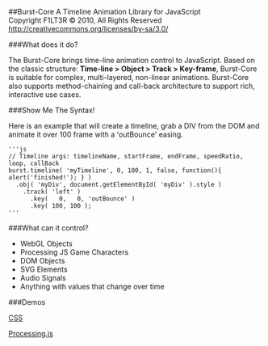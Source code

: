 ##Burst-Core
A Timeline Animation Library for JavaScript<br />
Copyright F1LT3R © 2010, All Rights Reserved<br />
http://creativecommons.org/licenses/by-sa/3.0/

###What does it do?

The Burst-Core brings time-line animation control to JavaScript. Based on the classic structure: **Time-line > Object > Track > Key-frame**, Burst-Core is suitable for complex, multi-layered, non-linear animations. Burst-Core also supports method-chaining and call-back architecture to support rich, interactive use cases.

###Show Me The Syntax!

Here is an example that will create a timeline, grab a DIV from the DOM and animate it over 100 frame with a 'outBounce' easing.

    '''js
    // Timeline args: timelineName, startFrame, endFrame, speedRatio, loop, callBack 
    burst.timeline( 'myTimeline', 0, 100, 1, false, function(){ alert('finished!'); } )
      .obj( 'myDiv', document.getElementById( 'myDiv' ).style )    
        .track( 'left' )
          .key(   0,   0, 'outBounce' )
          .key( 100, 100 );
    '''
    
###What can it control?

- WebGL Objects
- Processing JS Game Characters
- DOM Objects
- SVG Elements
- Audio Signals
- Anything with values that change over time

###Demos

[CSS](http://code.bocoup.com/burst-core/examples/css-demo/)

[Processing.js](http://code.bocoup.com/burst-core/examples/processing-js/)
